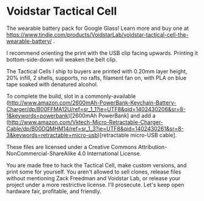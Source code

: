 # Voidstar Tactical Cell

The wearable battery pack for Google Glass! Learn more and buy one at https://www.tindie.com/products/VoidstarLab/voidstar-tactical-cell-the-wearable-battery/ .

I recommend orienting the print with the USB clip facing upwards. Printing it bottom-side-down will weaken the belt clip.

The Tactical Cells I ship to buyers are printed with 0.20mm layer height, 20% infill, 2 shells, supports, no rafts, filament fan on, with PLA on blue tape soaked with denatured alcohol.

To complete the build, slot in a commonly-available (http://www.amazon.com/2600mAh-PowerBank-Keychain-Battery-Charger/dp/B00FFMA12U/ref=sr_1_1?ie=UTF8&qid=1402430206&sr=8-1&keywords=powerbank)[2600mAh PowerBank] and add a (http://www.amazon.com/Vktech-Micro-Retractable-Charger-Cable/dp/B00DQMHM14/ref=sr_1_3?ie=UTF8&qid=1402430261&sr=8-3&keywords=retractable+micro-usb)[retractable micro-USB cable].

These files are licensed under a Creative Commons Attribution-NonCommercial-ShareAlike 4.0 International License. 

You are made free to hack the Tactical Cell, make custom versions, and print some for yourself. You aren't allowed to sell clones, release files without mentioning Zack Freedman and Voidstar Lab, or release your project under a more restrictive license. I'll prosecute. Let's keep open hardware fair, profitable, and friendly.

